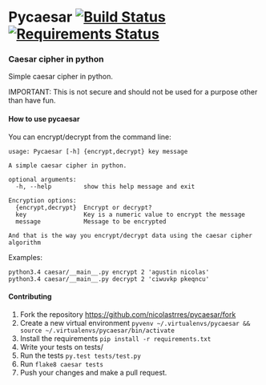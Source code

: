 # Pycaesar [![Build Status](https://snap-ci.com/nicolastrres/pycaesar/branch/master/build_image)](https://snap-ci.com/nicolastrres/pycaesar/branch/master)  [![Requirements Status](https://requires.io/github/nicolastrres/pycaesar/requirements.svg?branch=master)](https://requires.io/github/nicolastrres/pycaesar/requirements/?branch=master)
### Caesar cipher in python 

Simple caesar cipher in python.


IMPORTANT: This is not secure and should not be used for a purpose other than have fun.


#### How to use pycaesar

You can encrypt/decrypt from the command line:
```ssh
usage: Pycaesar [-h] {encrypt,decrypt} key message

A simple caesar cipher in python. 

optional arguments:
  -h, --help         show this help message and exit

Encryption options:
  {encrypt,decrypt}  Encrypt or decrypt?
  key                Key is a numeric value to encrypt the message
  message            Message to be encrypted

And that is the way you encrypt/decrypt data using the caesar cipher algorithm
```
Examples:
```
python3.4 caesar/__main__.py encrypt 2 'agustin nicolas'
python3.4 caesar/__main__.py decrypt 2 'ciwuvkp pkeqncu'
```


#### Contributing

1. Fork the repository https://github.com/nicolastrres/pycaesar/fork
2. Create a new virtual environment `pyvenv ~/.virtualenvs/pycaesar && source ~/.virtualenvs/pycaesar/bin/activate`
3. Install the requirements `pip install -r requirements.txt`
4. Write your tests on tests/
5. Run the tests `py.test tests/test.py`
6. Run `flake8 caesar tests`
7. Push your changes and make a pull request.
